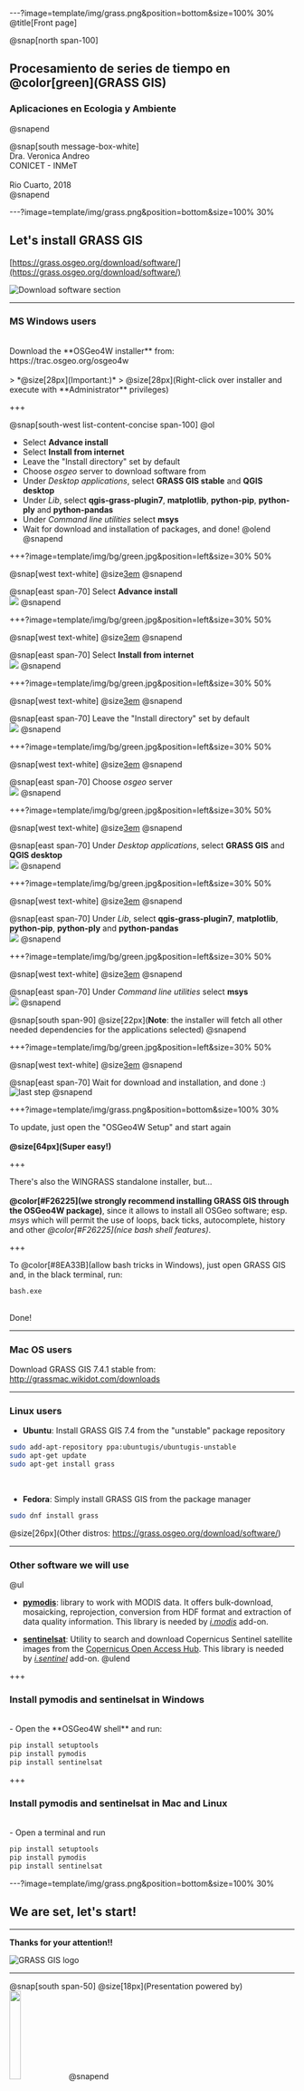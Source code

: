 ---?image=template/img/grass.png&position=bottom&size=100% 30%
@title[Front page]

@snap[north span-100]
<br>
<h2>Procesamiento de series de tiempo en @color[green](GRASS GIS)</h2>
<h3>Aplicaciones en Ecologia y Ambiente</h3>
@snapend

@snap[south message-box-white]
<br>Dra. Veronica Andreo<br>CONICET - INMeT<br><br>Rio Cuarto, 2018<br>
@snapend

---?image=template/img/grass.png&position=bottom&size=100% 30%

## Let's install GRASS GIS

[https://grass.osgeo.org/download/software/](https://grass.osgeo.org/download/software/)

![Download software section](assets/img/grass_gis_download_software.png)

---

### MS Windows users
<br>
Download the **OSGeo4W installer** from: https://trac.osgeo.org/osgeo4w
<br><br>
> *@size[28px](Important:)*
> @size[28px](Right-click over installer and execute with **Administrator** privileges)

+++

@snap[south-west list-content-concise span-100]
@ol[](false)
- Select **Advance install**
- Select **Install from internet**
- Leave the "Install directory" set by default
- Choose *osgeo* server to download software from
- Under *Desktop applications*, select **GRASS GIS stable** and **QGIS desktop**
- Under *Lib*, select **qgis-grass-plugin7**, **matplotlib**, **python-pip**, **python-ply** and **python-pandas** 
- Under *Command line utilities* select **msys**
- Wait for download and installation of packages, and done!
@olend
@snapend

+++?image=template/img/bg/green.jpg&position=left&size=30% 50%

@snap[west text-white]
@size[3em](1.)
@snapend

@snap[east span-70]
Select **Advance install**
<br>
<img src="assets/img/osgeo4w_step_1.png">
@snapend

+++?image=template/img/bg/green.jpg&position=left&size=30% 50%

@snap[west text-white]
@size[3em](2.)
@snapend

@snap[east span-70]
Select **Install from internet**
<br>
<img src="assets/img/osgeo4w_step_2.png">
@snapend

+++?image=template/img/bg/green.jpg&position=left&size=30% 50%

@snap[west text-white]
@size[3em](3.)
@snapend

@snap[east span-70]
Leave the "Install directory" set by default
<br>
<img src="assets/img/osgeo4w_step_3.png">
@snapend

+++?image=template/img/bg/green.jpg&position=left&size=30% 50%

@snap[west text-white]
@size[3em](4.)
@snapend

@snap[east span-70]
Choose *osgeo* server
<br>
<img src="assets/img/osgeo4w_step_4.png">
@snapend

+++?image=template/img/bg/green.jpg&position=left&size=30% 50%

@snap[west text-white]
@size[3em](5.)
@snapend

@snap[east span-70]
Under *Desktop applications*, select **GRASS GIS** and **QGIS desktop**
<br>
<img src="assets/img/osgeo4w_step_5.png">
@snapend

+++?image=template/img/bg/green.jpg&position=left&size=30% 50%

@snap[west text-white]
@size[3em](6.)
@snapend

@snap[east span-70]
Under *Lib*, select **qgis-grass-plugin7**, **matplotlib**, **python-pip**, **python-ply** and **python-pandas** 
<br>
<img src="assets/img/osgeo4w_step_6.png">
@snapend

+++?image=template/img/bg/green.jpg&position=left&size=30% 50%

@snap[west text-white]
@size[3em](7.)
@snapend

@snap[east span-70]
Under *Command line utilities* select **msys**
<br>
<img src="assets/img/osgeo4w_step_7.png">
@snapend
<br>

@snap[south span-90]
@size[22px](**Note**: the installer will fetch all other needed dependencies for the applications selected)
@snapend

+++?image=template/img/bg/green.jpg&position=left&size=30% 50%

@snap[west text-white]
@size[3em](8.)
@snapend

@snap[east span-70]
Wait for download and installation, and done :)
<br>
![last step](assets/img/osgeo4w_step_10.png)
@snapend

+++?image=template/img/grass.png&position=bottom&size=100% 30%

To update, just open the "OSGeo4W Setup" and start again
<br><br>
**@size[64px](Super easy!)**

+++

There's also the WINGRASS standalone installer, but...
<br><br>
**@color[#F26225](we strongly recommend installing GRASS GIS through the OSGeo4W package)**, since it allows to install all OSGeo software; esp. *msys* which will permit the use of loops, back ticks, autocomplete, history and other *@color[#F26225](nice bash shell features)*.

+++

To @color[#8EA33B](allow bash tricks in Windows), just open GRASS GIS and, in the black terminal, run:
<br>
```
bash.exe
```
<br>
Done!

---

### Mac OS users

Download GRASS GIS 7.4.1 stable from: <http://grassmac.wikidot.com/downloads>

---

### Linux users

- **Ubuntu**: Install GRASS GIS 7.4 from the "unstable" package repository


```bash
sudo add-apt-repository ppa:ubuntugis/ubuntugis-unstable
sudo apt-get update
sudo apt-get install grass
```

<br>

- **Fedora**: Simply install GRASS GIS from the package manager


```bash
sudo dnf install grass
```

@size[26px](Other distros: https://grass.osgeo.org/download/software/)

---

### Other software we will use

@ul
- **[pymodis](http://www.pymodis.org/)**: library to work with MODIS data. It offers bulk-download, mosaicking, reprojection, conversion from HDF format and extraction of data quality information. This library is needed by *[i.modis](https://grass.osgeo.org/grass74/manuals/addons/i.modis.html)* add-on.

- **[sentinelsat](https://github.com/sentinelsat/sentinelsat)**: Utility to search and download Copernicus Sentinel satellite images from the [Copernicus Open Access Hub](https://scihub.copernicus.eu/). This library is needed by *[i.sentinel](https://grass.osgeo.org/grass74/manuals/addons/i.sentinel.html)* add-on.
@ulend

+++

### Install pymodis and sentinelsat in Windows
<br>
- Open the **OSGeo4W shell** and run:


```python
pip install setuptools
pip install pymodis
pip install sentinelsat
```

+++

### Install pymodis and sentinelsat in Mac and Linux
<br>
- Open a terminal and run 


```python
pip install setuptools
pip install pymodis
pip install sentinelsat
```

---?image=template/img/grass.png&position=bottom&size=100% 30%

## **We are set, let's start!**

---

**Thanks for your attention!!**

![GRASS GIS logo](assets/img/grass_logo_alphab.png)

---

@snap[south span-50]
@size[18px](Presentation powered by)
<br>
<a href="https://gitpitch.com/">
<img src="assets/img/gitpitch_logo.png" width="20%"></a>
@snapend
